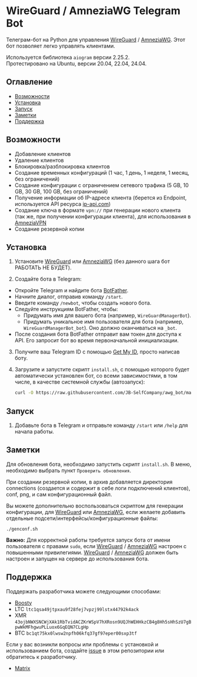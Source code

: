 # WireGuard / AmneziaWG Telegram Bot

Телеграм-бот на Python для управления [WireGuard](https://www.wireguard.com) / [AmneziaWG](https://github.com/amnezia-vpn/amneziawg-linux-kernel-module). Этот бот позволяет легко управлять клиентами.   

Используется библиотека `aiogram` версии 2.25.2.  
Протестировано на Ubuntu, версии 20.04, 22.04, 24.04.

## Оглавление

- [Возможности](#возможности)
- [Установка](#установка)
- [Запуск](#запуск)
- [Заметки](#заметки)
- [Поддержка](#поддержка)

## Возможности

- Добавление клиентов
- Удаление клиентов
- Блокировка/разблокировка клиентов
- Создание временных конфигураций (1 час, 1 день, 1 неделя, 1 месяц, без ограничений)
- Создание конфигурации с ограничением сетевого трафика (5 GB, 10 GB, 30 GB, 100 GB, без ограничений)
- Получение информации об IP-адресе клиента (берется из Endpoint, используется API ресурса [ip-api.com](http://ip-api.com))
- Создание ключа в формате `vpn://` при генерации нового клиента (так же, при получении конфигурации клиента), для использования в [AmneziaVPN](https://github.com/amnezia-vpn/amnezia-client)
- Создание резервной копии

## Установка

1. Установите [WireGuard](https://www.wireguard.com) или [AmneziaWG](https://github.com/amnezia-vpn/amneziawg-linux-kernel-module) (без данного шага бот РАБОТАТЬ НЕ БУДЕТ).

2. Создайте бота в Telegram:

- Откройте Telegram и найдите бота [BotFather](https://t.me/BotFather).
- Начните диалог, отправив команду `/start`.
- Введите команду `/newbot`, чтобы создать нового бота.
- Следуйте инструкциям BotFather, чтобы:
    - Придумать имя для вашего бота (например, `WireGuardManagerBot`).
    - Придумать уникальное имя пользователя для бота (например, `WireGuardManagerBot_bot`). Оно должно оканчиваться на `_bot`.
- После создания бота BotFather отправит вам токен для доступа к API. Его запросит бот во время первоначальной инициализации.

3. Получите ваш Telegram ID с помощью [Get My ID](https://t.me/getmyid_bot), просто написав боту.

4. Загрузите и запустите скрипт `install.sh`, с помощью которого будет автоматически установлен бот, со всеми зависимостями, в том числе, в качестве системной службы (автозапуск):

    ```bash
    curl -O https://raw.githubusercontent.com/JB-SelfCompany/awg_bot/main/install.sh && chmod +x install.sh && ./install.sh
    ```

## Запуск
    
1. Добавьте бота в Telegram и отправьте команду `/start` или `/help` для начала работы.

## Заметки

Для обновления бота, необходимо запустить скрипт `install.sh`. В меню, необходимо выбрать пункт `Проверить обновления`.

При создании резервной копии, в архив добавляется директория connections (создается и содержит в себе логи подключений клиентов), conf, png, и сам конфигурационный файл. 

Вы можете дополнительно воспользоваться скриптом для генерации конфигурации, для [WireGuard](https://www.wireguard.com) или [AmneziaWG](https://github.com/amnezia-vpn/amneziawg-linux-kernel-module), если желаете добавить отдельные подсети/интерфейсы/конфигурационные файлы:

    ./genconf.sh
    
**Важно:** Для корректной работы требуется запуск бота от имени пользователя с правами `sudo`, если [WireGuard](https://www.wireguard.com) / [AmneziaWG](https://github.com/amnezia-vpn/amneziawg-linux-kernel-module) настроен с повышенными привилегиями. [WireGuard](https://www.wireguard.com) / [AmneziaWG](https://github.com/amnezia-vpn/amneziawg-linux-kernel-module) должен быть настроен и запущен на сервере до использования бота.

## Поддержка

Поддержать разработчика можете следующими способами:
- [Boosty](https://boosty.to/jb-selfcompany/donate)
- LTC `ltc1qsa49jtpxau9f28fej7vpzj99lstx44792k4ack`
- XMR `43ojbNWXSNCWjXAk1RbTvidACZKrWSpV7hXRosn9UQJhWEHHkzCB4g8Hh5sHhSzU7gBpwWkMFhgwuPLLuox6GqEQN7CLgHp`
- BTC `bc1qt75kx0lwsw2npfh06kfq37gf97eper00sxp3tf` 

Если у вас возникли вопросы или проблемы с установкой и использованием бота, создайте [issue](https://github.com/JB-SelfCompany/awg_bot/issues) в этом репозитории или обратитесь к разработчику.

- [Matrix](https://matrix.to/#/@jack_benq:shd.company)
